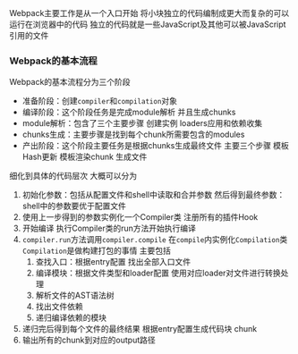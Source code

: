 Webpack主要工作是从一个入口开始 将小块独立的代码编制成更大而复杂的可以运行在浏览器中的代码 独立的代码就是一些JavaScript及其他可以被JavaScript引用的文件  

### Webpack的基本流程
Webpack的基本流程分为三个阶段 
- 准备阶段：创建```compiler```和```compilation```对象
- 编译阶段：这个阶段任务是完成module解析 并且生成chunks
- module解析：包含了三个主要步骤 创建实例 loaders应用和依赖收集
- chunks生成：主要步骤是找到每个chunk所需要包含的modules
- 产出阶段：这个阶段主要任务是根据chunks生成最终文件  主要三个步骤 模板Hash更新 模板渲染chunk 生成文件
 
细化到具体的代码层次 大概可以分为

1. 初始化参数：包括从配置文件和shell中读取和合并参数 然后得到最终参数：shell中的参数要优于配置文件
2. 使用上一步得到的参数实例化一个Compiler类 注册所有的插件Hook
3. 开始编译 执行Compiler类的run方法开始执行编译
4. ```compiler.run```方法调用```compiler.compile``` 在```compile```内实例化```Compilation```类 ```Compilation```是做构建打包的事情 主要包括
    1. 查找入口：根据entry配置 找出全部入口文件
    2. 编译模块：根据文件类型和loader配置 使用对应loader对文件进行转换处理
    3. 解析文件的AST语法树
    4. 找出文件依赖
    5. 递归编译依赖的模块
5. 递归完后得到每个文件的最终结果 根据entry配置生成代码块 chunk
6. 输出所有的chunk到对应的output路径
